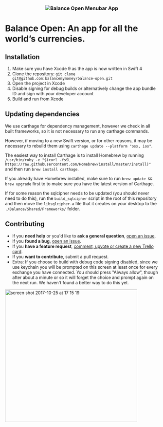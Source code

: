 <h3 align="center">
<img src="https://cl.ly/453225333E0u/balance-open.png" alt="Balance Open Menubar App" />
</h3>

Balance Open: An app for all the world’s currencies.
==========================

## Installation
1. Make sure you have Xcode 9 as the app is now written in Swift 4
2. Clone the repository: `git clone git@github.com:balancemymoney/balance-open.git`
3. Open the project in Xcode
4. Disable signing for debug builds or alternatively change the app bundle ID and sign with your developer account
5. Build and run from Xcode

## Updating dependencies
We use carthage for dependency management, however we check in all built frameworks, so it is not necessary to run any carthage commands.

However, if moving to a new Swift version, or for other reasons, it may be necessary to rebuild them using `carthage update --platform "osx, ios"`.

The easiest way to install Carthage is to install Homebrew by running `/usr/bin/ruby -e "$(curl -fsSL https://raw.githubusercontent.com/Homebrew/install/master/install)"
` and then run `brew install carthage`.

If you already have Homebrew installed, make sure to run `brew update && brew upgrade` first to to make sure you have the latest version of Carthage.

If for some reason the sqlcipher needs to be updated (you should never need to do this), run the `build_sqlcipher` script in the root of this repository and then move the `libsqlcipher.a` file that it creates on your desktop to the `./Balance/Shared/Frameworks/` folder.

## Contributing

- If you **need help** or you'd like to **ask a general question**, [open an issue](https://github.com/balancemymoney/balance-open/issues/new).
- If you **found a bug**, [open an issue](https://github.com/balancemymoney/balance-open/issues/new).
- If you **have a feature request**, [comment, upvote or create a new Trello card](https://trello.com/b/Hbg05zQO/feature-request).
- If you **want to contribute**, submit a pull request.
- Extra: If you choose to build with debug code signing disabled, since we use keychain you will be prompted on this screen at least once for every exchange you have connected. You should press "Always allow", though after about a minute or so it will forget the choice and prompt again on the next run. We haven't found a better way to do this yet.
<img width="434" alt="screen shot 2017-10-25 at 17 15 19" src="https://user-images.githubusercontent.com/1092080/32006966-842eac82-b9a8-11e7-994e-57d0cf5d0d9c.png">
